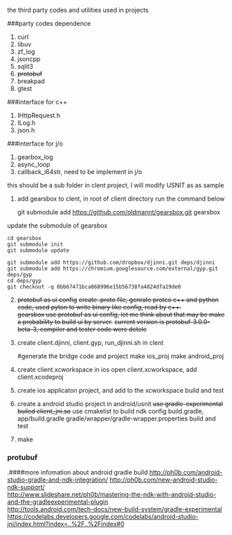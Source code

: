 the third party codes and utilities used in projects  

###party codes dependence  
1. curl  
2. libuv  
3. zf_log  
4. jsoncpp  
5. sqlit3  
6. ~~protobuf~~
7. breakpad
8. gtest

###interface for c++   
1. IHttpRequest.h  
2. ILog.h  
3. json.h  

###interface for j/o  
1. gearbox_log  
2. async_loop  
3. callback_i64str, need to be implement in j/o  

this should be a sub folder in clent project, I will modify USNIT as as sample  

1. add gearsbox to clent, in root of client directory run the command below

	git submodule add https://github.com/oldmannt/gearsbox.git gearsbox

update the submodule of gearsbox

	cd gearsbox
	git submodule init
	git submodule update
	
	git submodule add https://github.com/dropbox/djinni.git deps/djinni
	git submodule add https://chromium.googlesource.com/external/gyp.git deps/gyp
	cd deps/gyp
	git checkout -q 0bb67471bca068996e15b56738fa4824dfa19de0
	
2. ~~protobuf as ui config~~
	~~create .proto file, genrate protco c++ and python code, used pyton to write binary like config, read by c++.~~  
	~~gearsbox use protobuf as ui config, let me think about that may be make a probability to build ui by server.~~
	~~current version is protobuf-3.0.0-beta-3, compiler and tester code were detele~~

2. create client.djinni, client.gyp, run_djinni.sh in clent
	
	#generate the bridge code and project
	make ios_proj
	make android_proj

3. create client.xcworkspace in ios
	open client.xcworkspace, add client.xcodeproj

4. create ios applicaton project, and add to the xcworkspace
	build and test

5. create a android studio project in android/usnit
	~~use gradle-experimental builed client_jni.so~~
	use cmakelist to build ndk
	config build.gradle, app/build.gradle gradle/wrapper/gradle-wrapper.properties
	build and test

6. make

### protubuf


.####more infomation  about android gradle build
http://ph0b.com/android-studio-gradle-and-ndk-integration/
http://ph0b.com/new-android-studio-ndk-support/  
http://www.slideshare.net/ph0b/mastering-the-ndk-with-android-studio-and-the-gradleexperimental-plugin  
http://tools.android.com/tech-docs/new-build-system/gradle-experimental  
https://codelabs.developers.google.com/codelabs/android-studio-jni/index.html?index=..%2F..%2Findex#0  
